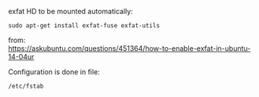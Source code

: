 exfat HD to be mounted automatically:

    sudo apt-get install exfat-fuse exfat-utils

from:  
https://askubuntu.com/questions/451364/how-to-enable-exfat-in-ubuntu-14-04ur

Configuration is done in file:

    /etc/fstab
